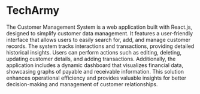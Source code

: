 # TechArmy
The Customer Management System is a web application built with React.js, designed to simplify customer data management. It features a user-friendly interface that allows users to easily search for, add, and manage customer records. The system tracks interactions and transactions, providing detailed historical insights. Users can perform actions such as editing, deleting, updating customer details, and adding transactions. Additionally, the application includes a dynamic dashboard that visualizes financial data, showcasing graphs of payable and receivable information. This solution enhances operational efficiency and provides valuable insights for better decision-making and management of customer relationships.

